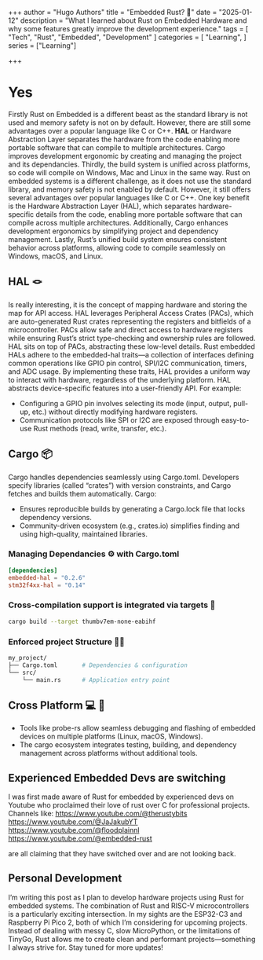 +++
author = "Hugo Authors"
title = "Embedded Rust? 🦀"
date = "2025-01-12"
description = "What I learned about Rust on Embedded Hardware and why some features greatly improve the development experience."
tags = [
  "Tech", "Rust", "Embedded", "Development"
]
categories = [
    "Learning",
]
series = ["Learning"]

+++

<!--more-->

# Yes

Firstly Rust on Embedded is a different beast as the standard library is not used and memory safety is not on by default. However, there are still some advantages over a popular language like C or C++. **HAL** or Hardware Abstraction Layer separates the hardware from the code enabling more portable software that can compile to multiple architectures. Cargo improves development ergonomic by creating and managing the project and its dependancies. Thirdly, the build system is unified across platforms, so code will compile on Windows, Mac and Linux in the same way.
Rust on embedded systems is a different challenge, as it does not use the standard library, and memory safety is not enabled by default. However, it still offers several advantages over popular languages like C or C++.
One key benefit is the Hardware Abstraction Layer (HAL), which separates hardware-specific details from the code, enabling more portable software that can compile across multiple architectures. Additionally, Cargo enhances development ergonomics by simplifying project and dependency management.
Lastly, Rust’s unified build system ensures consistent behavior across platforms, allowing code to compile seamlessly on Windows, macOS, and Linux.

## HAL 🪢

Is really interesting, it is the concept of mapping hardware and storing the map for API access.
HAL leverages Peripheral Access Crates (PACs), which are auto-generated Rust crates representing the registers and bitfields of a microcontroller. PACs allow safe and direct access to hardware registers while ensuring Rust’s strict type-checking and ownership rules are followed. HAL sits on top of PACs, abstracting these low-level details.
Rust embedded HALs adhere to the embedded-hal traits—a collection of interfaces defining common operations like GPIO pin control, SPI/I2C communication, timers, and ADC usage. By implementing these traits, HAL provides a uniform way to interact with hardware, regardless of the underlying platform.
HAL abstracts device-specific features into a user-friendly API. For example:

- Configuring a GPIO pin involves selecting its mode (input, output, pull-up, etc.) without directly modifying hardware registers.
- Communication protocols like SPI or I2C are exposed through easy-to-use Rust methods (read, write, transfer, etc.).

## Cargo 📦

Cargo handles dependencies seamlessly using Cargo.toml. Developers specify libraries (called “crates”) with version constraints, and Cargo fetches and builds them automatically.
Cargo:

- Ensures reproducible builds by generating a Cargo.lock file that locks dependency versions.
- Community-driven ecosystem (e.g., crates.io) simplifies finding and using high-quality, maintained libraries.

### Managing Dependancies ⚙️ with Cargo.toml

```toml
[dependencies]
embedded-hal = "0.2.6"
stm32f4xx-hal = "0.14"
```

### Cross-compilation support is integrated via targets 🎯

```bash
cargo build --target thumbv7em-none-eabihf
```

### Enforced project Structure 👮‍♂️

```bash
my_project/
├── Cargo.toml       # Dependencies & configuration
└── src/
    └── main.rs      # Application entry point
```

## Cross Platform 💻 💼

- Tools like probe-rs allow seamless debugging and flashing of embedded devices on multiple platforms (Linux, macOS, Windows).
- The cargo ecosystem integrates testing, building, and dependency management across platforms without additional tools.

## Experienced Embedded Devs are switching

I was first made aware of Rust for embedded by experienced devs on Youtube who proclaimed their love of rust over C for professional projects. Channels like:
https://www.youtube.com/@therustybits
https://www.youtube.com/@JaJakubYT
https://www.youtube.com/@floodplainnl
https://www.youtube.com/@embedded-rust

are all claiming that they have switched over and are not looking back.

## Personal Development

I’m writing this post as I plan to develop hardware projects using Rust for embedded systems. The combination of Rust and RISC-V microcontrollers is a particularly exciting intersection. In my sights are the ESP32-C3 and Raspberry Pi Pico 2, both of which I’m considering for upcoming projects. Instead of dealing with messy C, slow MicroPython, or the limitations of TinyGo, Rust allows me to create clean and performant projects—something I always strive for. Stay tuned for more updates!